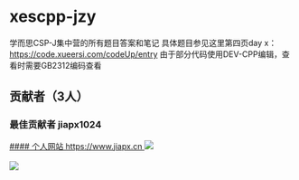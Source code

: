 # xescpp-jzy
学而思CSP-J集中营的所有题目答案和笔记
具体题目参见这里第四页day x：https://code.xueersi.com/codeUp/entry
由于部分代码使用DEV-CPP编辑，查看时需要GB2312编码查看
## 贡献者（3人）
### 最佳贡献者 jiapx1024
<a href="https://www.jiapx.cn" tanget="_blank">
  ####  个人网站 https://www.jiapx.cn
</a>
<a href="https://www.jiapx.cn" tanget="_blank">
  <img src="https://avatars.githubusercontent.com/u/123739736?s=400&u=c821a67fd24e4ad8ed52244ff99ec981d0342974&v=4">
</a>
<br><br>
<a href="https://github.com/yaoyangyaha/xescpp-jzy/graphs/contributors">
  <img src="https://contrib.rocks/image?repo=yaoyangyaha/xescpp-jzy" />
</a>
